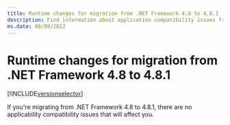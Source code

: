 ```yaml
---
title: Runtime changes for migration from .NET Framework 4.8 to 4.8.1
description: Find information about application compatibility issues from runtime changes that might affect your app when migrating from .NET Framework 4.8 to 4.8.1.
ms.date: 08/09/2022
---
```


# Runtime changes for migration from .NET Framework 4.8 to 4.8.1

[!INCLUDE[versionselector](../../../../includes/migration-guide/runtime/versionselector.md)]

If you're migrating from .NET Framework 4.8 to 4.8.1, there are no applicability compatibility issues that will affect you.
